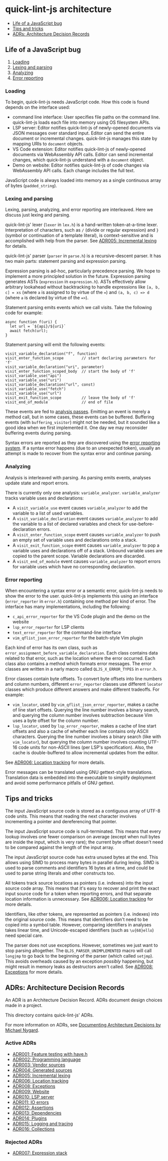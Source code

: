 # quick-lint-js architecture

* [Life of a JavaScript bug](#life-of-a-JavaScript-bug)
* [Tips and tricks](#tips-and-tricks)
* [ADRs: Architecture Decision Records](#adrs-architecture-decision-records)

## Life of a JavaScript bug

1. [Loading](#loading)
2. [Lexing and parsing](#lexing-and-parsing)
3. [Analyzing](#analyzing)
4. [Error reporting](#error-reporting)

### Loading

To begin, quick-lint-js needs JavaScript code. How this code is found depends on
the interface used:

* command line interface: User specifies file paths on the command line.
  quick-lint-js loads each file into memory using OS filesystem APIs.
* LSP server: Editor notifies quick-lint-js of newly-opened documents via JSON
  messages over standard input. Editor can send the entire document or
  incremental changes. quick-lint-js manages this state by mapping URIs to
  `document` objects.
* VS Code extension: Editor notifies quick-lint-js of newly-opened documents via
  WebAssembly API calls. Editor can send incremental changes, which
  quick-lint-js understand with a `document` object.
* Demo on website: Editor notifies quick-lint-js of code changes via
  WebAssembly API calls. Each change includes the full text.

JavaScript code is always loaded into memory as a single continuous array of
bytes (`padded_string`).

### Lexing and parsing

Lexing, parsing, analyzing, and error reporting are interleaved. Here we discuss
just lexing and parsing.

quick-lint-js' lexer (`lexer` in `lex.h`) is a hand-written token-at-a-time
lexer. Interpretation of characters, such as `/` (divide or regular expression)
and `}` (symbol or continuation of a template literal), is context-sensitive and
is accomplished with help from the parser. See [ADR005: Incremental
lexing](ADR005-Incremental-lexing.md) for details.

quick-lint-js' parser (`parser` in `parse.h`) is a recursive-descent parser. It
has two main parts: statement parsing and expression parsing.

Expression parsing is ad-hoc, particularly precedence parsing. We hope to
implement a more principled solution in the future. Expression parsing generates
ASTs (`expression` in `expression.h`). ASTs effectively allow arbitrary
lookahead without backtracking to handle expressions like `[a, b, c] = xs`
(where `a` is assigned to by virtue of the `=`) and `(a, b, c) => d` (where `a`
is declared by virtue of the `=>`).

Statement parsing emits events which we call visits. Take the following code for
example:

    async function f(uri) {
      let url = `${api}/${uri}`
      await fetch(url);
    }

Statement parsing will emit the following events:

    visit_variable_declaration("f", function)
    visit_enter_function_scope        // start declaring parameters for 'f'
    visit_variable_declaration("uri", parameter)
    visit_enter_function_scoped_body  // start the body of 'f'
    visit_variable_use("api")
    visit_variable_use("uri")
    visit_variable_declaration("url", const)
    visit_variable_use("fetch")
    visit_variable_use("url")
    visit_exit_function_scope         // leave the body of 'f'
    visit_end_of_module               // end of file

These events are fed to [analysis passes](#analyzing). Emitting an event is
merely a method call, but in some cases, these events can be buffered. Buffering
events (with `buffering_visitor`) might not be needed, but it sounded like a
good idea when we first implemented it. One day we may reconsider buffering
events during parsing.

Syntax errors are reported as they are discovered using the [error
reporting system](#error-reporting). If a syntax error happens (due to an
unexpected token), usually an attempt is made to recover from the syntax error
and continue parsing.

### Analyzing

Analysis is interleaved with parsing. As parsing emits events, analyses update
state and report errors.

There is currently only one analysis: `variable_analyzer`. `variable_analyzer`
tracks variable uses and declarations:

* A `visit_variable_use` event causes `variable_analyzer` to add the variable to
  a list of used variables.
* A `visit_variable_declaration` event causes `variable_analyzer` to add the
  variable to a list of declared variables and check for use-before-declaration
  errors.
* A `visit_enter_function_scope` event causes `variable_analyzer` to push an
  empty set of variable uses and declarations onto a stack.
* A `visit_exit_function_scope` event causes `variable_analyzer` to pop a
  variable uses and declarations off of a stack. Unbound variable uses are
  copied to the parent scope. Variable declarations are discarded.
* A `visit_end_of_module` event causes `variable_analyzer` to report errors for
  variable uses which have no corresponding declaration.

### Error reporting

When encountering a syntax error or a semantic error, quick-lint-js needs to
show the error to the user. quick-lint-js implements this using an interface
(`error_reporter` in `error.h`) containing one method per kind of error. The
interface has many implementations, including the following:

* `c_api_error_reporter` for the VS Code plugin and the demo on the website
* `lsp_error_reporter` for LSP clients
* `text_error_reporter` for the command-line interface
* `vim_qflist_json_error_reporter` for the batch-style Vim plugin

Each kind of error has its own class, such as
`error_assignment_before_variable_declaration`. Each class contains data related
to that error, such as the location where the error occurred. Each class also
contains a method which formats error messages. The error classes are written in
a narly macro called `QLJS_X_ERROR_TYPES` in `error.h`.

Error classes contain byte offsets. To convert byte offsets into line numbers
and column numbers, different `error_reporter` classes use different `locator`
classes which produce different answers and make different tradeoffs. For
example:

* `vim_locator`, used by `vim_qflist_json_error_reporter`, makes a cache of line
  start offsets. Querying the line number involves a binary search, and querying
  the column number involves subtraction because Vim uses a byte offset for the
  column number.
* `lsp_locator`, used by `lsp_error_reporter`, makes a cache of line start
  offsets and also a cache of whether each line contains only ASCII characters.
  Querying the line number involves a binary search (like with `vim_locator`),
  but querying the column number involves counting UTF-16 code units for
  non-ASCII lines (per LSP's specification). Also, the cache is double-buffered
  to allow incremental updates from the editor.

See [ADR006: Location tracking](ADR006-Location-tracking.md) for more details.

Error messages can be translated using GNU gettext-style translations.
Translation data is embedded into the executable to simplify deployment and
avoid some performance pitfalls of GNU gettext.

## Tips and tricks

The input JavaScript source code is stored as a contiguous array of UTF-8 code
units. This means that reading the next character involves incrementing a
pointer and dereferencing that pointer.

The input JavaScript source code is null-terminated. This means that every
lookup involves one fewer comparison on average (except when null bytes are
inside the input, which is very rare); the current byte offset doesn't need to
be compared against the length of the input array.

The input JavaScript source code has extra unused bytes at the end. This allows
using SIMD to process many bytes in parallel during lexing. SIMD is used to
parse comments and identifiers 16 bytes at a time, and could be used to parse
string literals and other constructs too.

All tokens track source locations as pointers (i.e. indexes) into the input
source code array. This means that it's easy to recover and print the exact
input source code for a token when reporting errors, and that separate location
information is unnecessary. See [ADR006: Location
tracking](ADR006-Location-tracking.md) for more details.

Identifiers, like other tokens, are represented as pointers (i.e. indexes) into
the original source code. This means that identifiers don't need to be copied
into a symbol table. However, comparing identifiers in analyses takes linear
time, and Unicode-escaped identifiers (such as `\u{68}ello`) need special care.

The parser does not use exceptions. However, sometimes we just want to stop
parsing altogether. The `QLJS_PARSER_UNIMPLEMENTED` macro will call `longjmp` to
go back to the beginning of the parser (which called `setjmp`). This avoids
overheads caused by an exception *possibly* happening, but might result in
memory leaks as destructors aren't called. See [ADR008:
Exceptions](ADR008-Exceptions.md) for more details.

## ADRs: Architecture Decision Records

An ADR is an Architecture Decision Record. ADRs document design choices made in
a project.

This directory contains quick-lint-js' ADRs.

For more information on ADRs, see [Documenting Architecture Decisions by Michael
Nygard][ADR-bible].

### Active ADRs

* [ADR001: Feature testing with have.h](ADR001-Feature-testing-with-have-h.md)
* [ADR002: Programming language](ADR002-Programming-language.md)
* [ADR003: Vendor sources](ADR003-Vendor-sources.md)
* [ADR004: Generated sources](ADR004-Generated-sources.md)
* [ADR005: Incremental lexing](ADR005-Incremental-lexing.md)
* [ADR006: Location tracking](ADR006-Location-tracking.md)
* [ADR008: Exceptions](ADR008-Exceptions.md)
* [ADR009: Website](ADR009-Website.md)
* [ADR010: LSP server](ADR010-LSP-server.md)
* [ADR011: IO errors](ADR011-IO-errors.md)
* [ADR012: Assertions](ADR012-Assertions.md)
* [ADR013: Dependencies](ADR013-Dependencies.md)
* [ADR014: Plugins](ADR014-Plugins.md)
* [ADR015: Logging and tracing](ADR015-Logging-and-tracing.md)
* [ADR016: Collections](ADR016-Collections.md)

### Rejected ADRs

* [ADR007: Expression stack](ADR007-Expression-stack.md)

[ADR-bible]: https://cognitect.com/blog/2011/11/15/documenting-architecture-decisions
